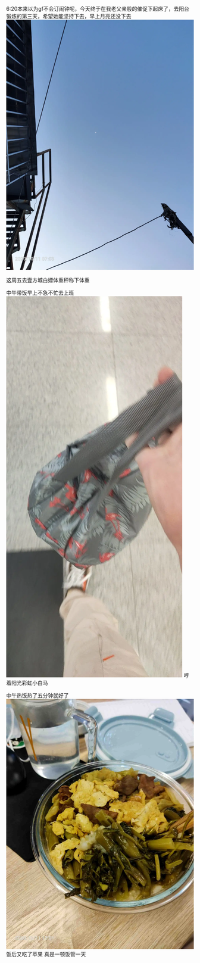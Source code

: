6:20本来以为gf不会订闹钟呢，今天终于在我老父亲般的催促下起床了，去阳台锻炼的第三天，希望她能坚持下去，早上月亮还没下去
![](../img/6904315-981ffca04b30bd9c.jpg)


这周五去壹方城白嫖体重秤称下体重

中午带饭早上不急不忙去上班
![](../img/6904315-01397e13947b314f.jpg)
哼着阳光彩虹小白马

中午热饭热了五分钟就好了
![](../img/6904315-a2f6eb1c30f4d94a.jpg)饭后又吃了苹果
真是一顿饭管一天
